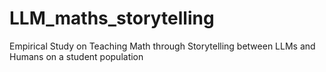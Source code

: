 # LLM_maths_storytelling
Empirical Study on Teaching Math through Storytelling between LLMs and Humans on a student population
